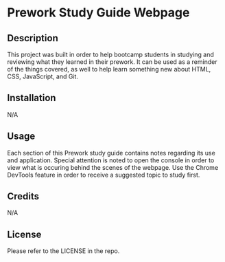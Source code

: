 # Prework Study Guide Webpage

## Description

This project was built in order to help bootcamp students in studying and reviewing what they learned in their prework.
It can be used as a reminder of the things covered, as well to help learn something new about HTML, CSS, JavaScript, and Git.

## Installation

N/A

## Usage

Each section of this Prework study guide contains notes regarding its use and application. Special attention is noted to open the console in order to view what is occuring behind the scenes of the webpage. Use the Chrome DevTools feature in order to receive a suggested topic to study first.

## Credits

N/A

## License

Please refer to the LICENSE in the repo.
